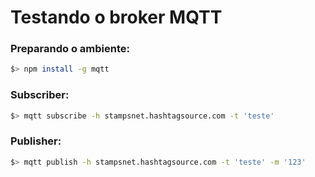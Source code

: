 # Testando o broker MQTT

### Preparando o ambiente:
```sh
$> npm install -g mqtt
```

### Subscriber:
```sh
$> mqtt subscribe -h stampsnet.hashtagsource.com -t 'teste' 
```

### Publisher:
```sh
$> mqtt publish -h stampsnet.hashtagsource.com -t 'teste' -m '123'
```
